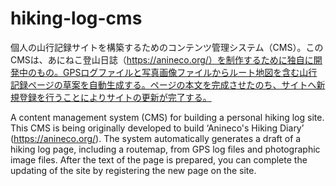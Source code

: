 # hiking-log-cms
個人の山行記録サイトを構築するためのコンテンツ管理システム（CMS）。このCMSは、あにねこ登山日誌（https://anineco.org/）を制作するために独自に開発中のもの。GPSログファイルと写真画像ファイルからルート地図を含む山行記録ページの草案を自動生成する。ページの本文を完成させたのち、サイトへ新規登録を行うことによりサイトの更新が完了する。

A content management system (CMS) for building a personal hiking log site. This CMS is being originally developed to build  ‘Anineco's Hiking Diary’ (https://anineco.org/). The system automatically generates a draft of a hiking log page, including a routemap, from GPS log files and photographic image files. After the text of the page is prepared, you can complete the updating of the site by registering the new page on the site.
